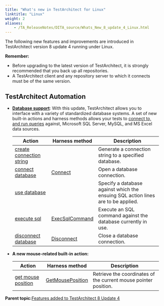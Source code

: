 ```yaml
--- 
title: "What's new in TestArchitect for Linux"
linktitle: "Linux"
weight: 2
aliases: 
    - /TA_ReleaseNotes/DITA_source/Whats_New_8_update_4_Linux.html
---
```


The following new features and improvements are introduced in TestArchitect version 8 update 4 running under Linux.

**Remember:**

-   Before upgrading to the latest version of TestArchitect, it is strongly recommended that you back up all repositories.
-   A TestArchitect client and any repository server to which it connects must be of the same version.

## TestArchitect Automation

-   [**Database support**](/TA_Automation/Topics/aut_app_testing_Database_apps.html): With this update, TestArchitect allows you to interface with a variety of standardized database systems. A set of new built-in actions and harness methods allows your tests to [connect to, and run queries](/TA_Automation/Topics/aut_app_testing_Database_apps.html) against, Microsoft SQL Server, MySQL, and MS Excel data sources.

    |Action|Harness method|Description|
    |------|--------------|-----------|
    |[create connection string](/TA_Automation/Topics/bia_create_connection_string.html)| |Generate a connection string to a specified database.|
    |[connect database](/TA_Automation/Topics/bia_connect_database.html)|[Connect](/TA_Automation/Topics/abt_Connect.html)|Open a database connection.|
    |[use database](/TA_Automation/Topics/bia_use_database.html)| |Specify a database against which the ensuing SQL action lines are to be applied.|
    |[execute sql](/TA_Automation/Topics/bia_execute_sql.html)|[ExecSqlCommand](/TA_Automation/Topics/abt_Execute_Sql_Command.html)|Execute an SQL command against the database currently in use.|
    |[disconnect database](/TA_Automation/Topics/bia_disconnect_database.html)|[Disconnect](/TA_Automation/Topics/abt_Disconnect.html)|Close a database connection.|

-   **A new mouse-related built-in action:**

    |Action|Harness method|Description|
    |------|--------------|-----------|
    |[get mouse position](/TA_Automation/Topics/bia_get_mouse_position.html)|[GetMousePosition](/TA_Automation/Topics/abt_GetMousePosition.html)|Retrieve the coordinates of the current mouse pointer position.|


**Parent topic:**[Features added to TestArchitect 8 Update 4](/TA_ReleaseNotes/DITA_source/Whats_New_8_update_4.html)

